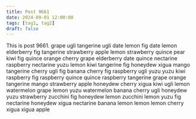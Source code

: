 ```yaml
---
title: Post 9661
date: 2024-09-01 12:00:00
tags: [tag1, tag2]
draft: false
---
```

This is post 9661.
grape
ugli
tangerine
ugli
date
lemon
fig
date
lemon
elderberry
fig
tangerine
strawberry
apple
lemon
strawberry
quince
pear
kiwi
fig
quince
orange
cherry
grape
elderberry
date
quince
nectarine
raspberry
nectarine
yuzu
lemon
kiwi
tangerine
fig
honeydew
xigua
mango
tangerine
cherry
ugli
fig
banana
cherry
fig
raspberry
ugli
yuzu
yuzu
kiwi
raspberry
fig
raspberry
quince
quince
raspberry
tangerine
grape
orange
tangerine
mango
strawberry
apple
honeydew
cherry
xigua
kiwi
ugli
lemon
watermelon
grape
lemon
yuzu
watermelon
banana
cherry
ugli
honeydew
yuzu
strawberry
zucchini
fig
honeydew
lemon
zucchini
lemon
yuzu
fig
nectarine
honeydew
xigua
nectarine
banana
lemon
lemon
lemon
cherry
xigua
xigua
apple
